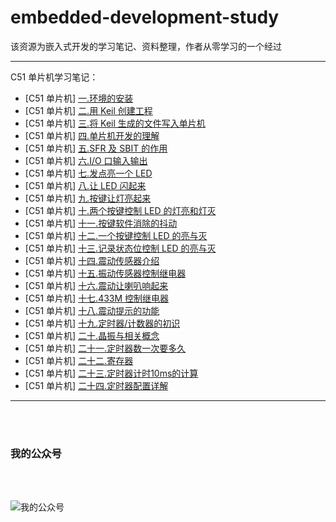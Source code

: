# embedded-development-study

该资源为嵌入式开发的学习笔记、资料整理，作者从零学习的一个经过

<hr/>

C51 单片机学习笔记：

- [C51 单片机] [一.环境的安装](https://mp.weixin.qq.com/s?__biz=MzI0MzA2OTc4MQ==&mid=2247485115&idx=1&sn=37706353271be5e0ea0b2f711965e38d)
- [C51 单片机] [二.用 Keil 创建工程](https://mp.weixin.qq.com/s?__biz=MzI0MzA2OTc4MQ==&mid=2247485128&idx=1&sn=bcb08fa4857a7152d8a0cd8cbb255e5e)
- [C51 单片机] [三.将 Keil 生成的文件写入单片机](https://mp.weixin.qq.com/s?__biz=MzI0MzA2OTc4MQ==&mid=2247485140&idx=1&sn=7efdcea6f8c7f68ff2e157fbe2231a8a)
- [C51 单片机] [四.单片机开发的理解](https://mp.weixin.qq.com/s?__biz=MzI0MzA2OTc4MQ==&mid=2247485176&idx=1&sn=efe6dae97f6e715396930b795740ddd2)
- [C51 单片机] [五.SFR 及 SBIT 的作用](https://mp.weixin.qq.com/s?__biz=MzI0MzA2OTc4MQ==&mid=2247485204&idx=1&sn=f76d516b3b939eab1e31ac6c262bd034)
- [C51 单片机] [六.I/O 口输入输出](https://mp.weixin.qq.com/s?__biz=MzI0MzA2OTc4MQ==&mid=2247485211&idx=1&sn=2ae26ca36de141888a60dfa062788611)
- [C51 单片机] [七.发点亮一个 LED](https://mp.weixin.qq.com/s?__biz=MzI0MzA2OTc4MQ==&mid=2247485228&idx=1&sn=2e27c10d3892bce9904d41aaa8ad1129)
- [C51 单片机] [八.让 LED 闪起来](https://mp.weixin.qq.com/s?__biz=MzI0MzA2OTc4MQ==&mid=2247485251&idx=1&sn=c504ad9e5d3e94bc97c421e0f740cb1a)
- [C51 单片机] [九.按键让灯亮起来](https://mp.weixin.qq.com/s?__biz=MzI0MzA2OTc4MQ==&mid=2247485264&idx=1&sn=2fed9b5c6e42d06c4218b2b7accefcfd)
- [C51 单片机] [十.两个按键控制 LED 的灯亮和灯灭](https://mp.weixin.qq.com/s?__biz=MzI0MzA2OTc4MQ==&mid=2247485268&idx=1&sn=183b701556bbe910263b0a200568adb4)
- [C51 单片机] [十一.按键软件消除的抖动](https://mp.weixin.qq.com/s?__biz=MzI0MzA2OTc4MQ==&mid=2247485273&idx=1&sn=66e5cf841ce9e9ffb8745eea485506b9)
- [C51 单片机] [十二.一个按键控制 LED 的亮与灭](https://mp.weixin.qq.com/s?__biz=MzI0MzA2OTc4MQ==&mid=2247485297&idx=1&sn=9ab8f9504058f9ad3bfbae4a2a432257)
- [C51 单片机] [十三.记录状态位控制 LED 的亮与灭](https://mp.weixin.qq.com/s?__biz=MzI0MzA2OTc4MQ==&mid=2247485318&idx=1&sn=4b3aece5357d28180c2fb86a024cc5dc)
- [C51 单片机] [十四.震动传感器介绍](https://mp.weixin.qq.com/s?__biz=MzI0MzA2OTc4MQ==&mid=2247485358&idx=1&sn=19cb5f131636c7fdeed741b5c43ea074)
- [C51 单片机] [十五.振动传感器控制继电器](https://mp.weixin.qq.com/s?__biz=MzI0MzA2OTc4MQ==&mid=2247485386&idx=1&sn=758ee90eb31467e60b2a835e08c8b650)
- [C51 单片机] [十六.震动让喇叭响起来](https://mp.weixin.qq.com/s?__biz=MzI0MzA2OTc4MQ==&mid=2247485390&idx=1&sn=379b96bd783af3d91ec3be3c78a0ef6d)
- [C51 单片机] [十七.433M 控制继电器](https://mp.weixin.qq.com/s?__biz=MzI0MzA2OTc4MQ==&mid=2247485409&idx=1&sn=e3ce97e688b04c59e990ad21b3be1b2e)
- [C51 单片机] [十八.震动提示的功能](https://mp.weixin.qq.com/s?__biz=MzI0MzA2OTc4MQ==&mid=2247485443&idx=1&sn=0e7382b0be2dc1339d4c7bb9cbb9c8c4)
- [C51 单片机] [十九.定时器/计数器的初识](https://mp.weixin.qq.com/s?__biz=MzI0MzA2OTc4MQ==&mid=2247485459&idx=1&sn=f8e3212b7cbfcc7db456dba77962b188)
- [C51 单片机] [二十.晶振与相关概念](https://mp.weixin.qq.com/s?__biz=MzI0MzA2OTc4MQ==&mid=2247485462&idx=1&sn=1db2878ba0e7fb58ccd5164c2c0ec219)
- [C51 单片机] [二十一.定时器数一次要多久](https://mp.weixin.qq.com/s/G2fYsumJ6tuStD22nXJ6wg)
- [C51 单片机] [二十二.寄存器](https://mp.weixin.qq.com/s/7vBsUY_ulaV_vcmMRpZiRw)
- [C51 单片机] [二十三.定时器计时10ms的计算](https://mp.weixin.qq.com/s/lJkd0XHdV7zwfz2Zjg8aEw)
- [C51 单片机] [二十四.定时器配置详解](https://mp.weixin.qq.com/s/VkdAgue45gzVnEhmGrlpPA)



<hr>
<br>
<br>

### 我的公众号

<br>
<br>

![我的公众号](wechat.png "我的公众号")
